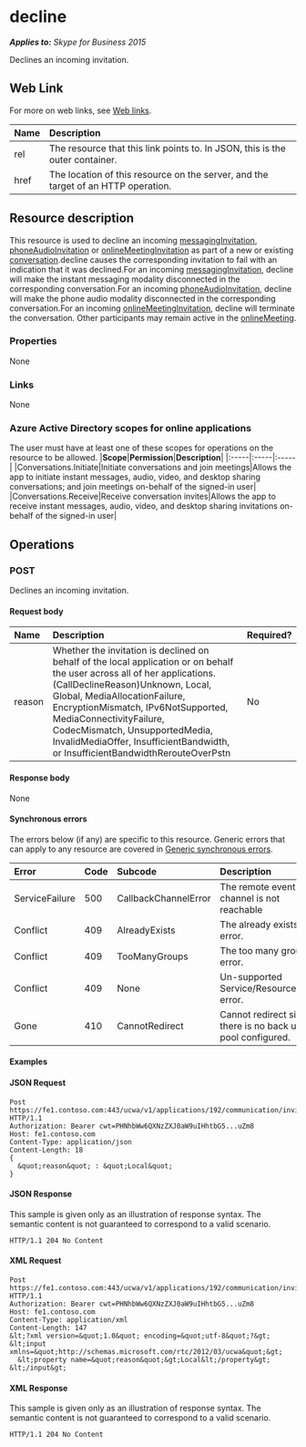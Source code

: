 # decline

 _**Applies to:** Skype for Business 2015_


Declines an incoming invitation.
            

## Web Link
<a name = "sectionSection0"> </a>

For more on web links, see [Web links](WebLinks.md).


|**Name**|**Description**|
|:-----|:-----|
|rel|The resource that this link points to. In JSON, this is the outer container.|
|href|The location of this resource on the server, and the target of an HTTP operation.|

## Resource description
<a name = "sectionSection1"> </a>

This resource is used to decline an incoming [messagingInvitation](messagingInvitation_ref.md), [phoneAudioInvitation](phoneAudioInvitation_ref.md) or [onlineMeetingInvitation](onlineMeetingInvitation_ref.md) as part of a new or existing [conversation](conversation_ref.md).decline causes the corresponding invitation to fail with an indication that it was declined.For an incoming [messagingInvitation](messagingInvitation_ref.md), decline will make the instant messaging modality disconnected in the corresponding conversation.For an incoming [phoneAudioInvitation](phoneAudioInvitation_ref.md), decline will make the phone audio modality disconnected in the corresponding conversation.For an incoming [onlineMeetingInvitation](onlineMeetingInvitation_ref.md), decline will terminate the conversation. Other participants may remain active in the [onlineMeeting](onlineMeeting_ref.md).

### Properties



None

### Links



None

### Azure Active Directory scopes for online applications



The user must have at least one of these scopes for operations on the resource to be allowed.
|**Scope**|**Permission**|**Description**|
|:-----|:-----|:-----|
|Conversations.Initiate|Initiate conversations and join meetings|Allows the app to initiate instant messages, audio, video, and desktop sharing conversations; and join meetings on-behalf of the signed-in user|
|Conversations.Receive|Receive conversation invites|Allows the app to receive instant messages, audio, video, and desktop sharing invitations on-behalf of the signed-in user|

## Operations



<a name="sectionSection2"></a>

### POST




Declines an incoming invitation.

#### Request body




|**Name**|**Description**|**Required?**|
|:-----|:-----|:-----|
|reason|Whether the invitation is declined on behalf of the local application or on behalf the user across all of her applications.(CallDeclineReason)Unknown, Local, Global, MediaAllocationFailure, EncryptionMismatch, IPv6NotSupported, MediaConnectivityFailure, CodecMismatch, UnsupportedMedia, InvalidMediaOffer, InsufficientBandwidth, or InsufficientBandwidthRerouteOverPstn|No|

#### Response body



None

#### Synchronous errors



The errors below (if any) are specific to this resource. Generic errors that can apply to any resource are covered in [Generic synchronous errors](GenericSynchronousErrors.md).

|**Error**|**Code**|**Subcode**|**Description**|
|:-----|:-----|:-----|:-----|
|ServiceFailure|500|CallbackChannelError|The remote event channel is not reachable|
|Conflict|409|AlreadyExists|The already exists error.|
|Conflict|409|TooManyGroups|The too many groups error.|
|Conflict|409|None|Un-supported Service/Resource/API error.|
|Gone|410|CannotRedirect|Cannot redirect since there is no back up pool configured.|

#### Examples




#### JSON Request




```
Post https://fe1.contoso.com:443/ucwa/v1/applications/192/communication/invitations/665/decline HTTP/1.1
Authorization: Bearer cwt=PHNhbWw6QXNzZXJ0aW9uIHhtbG5...uZm8
Host: fe1.contoso.com
Content-Type: application/json
Content-Length: 18
{
  &quot;reason&quot; : &quot;Local&quot;
}
```


#### JSON Response



This sample is given only as an illustration of response syntax. The semantic content is not guaranteed to correspond to a valid scenario.
```
HTTP/1.1 204 No Content

```


#### XML Request




```
Post https://fe1.contoso.com:443/ucwa/v1/applications/192/communication/invitations/665/decline HTTP/1.1
Authorization: Bearer cwt=PHNhbWw6QXNzZXJ0aW9uIHhtbG5...uZm8
Host: fe1.contoso.com
Content-Type: application/xml
Content-Length: 147
&lt;?xml version=&quot;1.0&quot; encoding=&quot;utf-8&quot;?&gt;
&lt;input xmlns=&quot;http://schemas.microsoft.com/rtc/2012/03/ucwa&quot;&gt;
  &lt;property name=&quot;reason&quot;&gt;Local&lt;/property&gt;
&lt;/input&gt;
```


#### XML Response



This sample is given only as an illustration of response syntax. The semantic content is not guaranteed to correspond to a valid scenario.
```
HTTP/1.1 204 No Content

```


